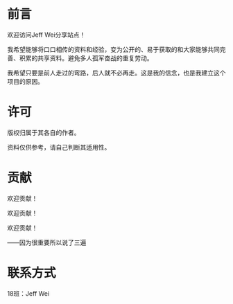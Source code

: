# 前言

欢迎访问Jeff Wei分享站点！

我希望能够将口口相传的资料和经验，变为公开的、易于获取的和大家能够共同完善、积累的共享资料。避免多人孤军奋战的重复劳动。

我希望只要是前人走过的弯路，后人就不必再走。这是我的信念，也是我建立这个项目的原因。

# 许可

版权归属于其各自的作者。

资料仅供参考，请自己判断其适用性。

# 贡献

欢迎贡献！

欢迎贡献！

欢迎贡献！

——因为很重要所以说了三遍

# 联系方式

18班：Jeff Wei